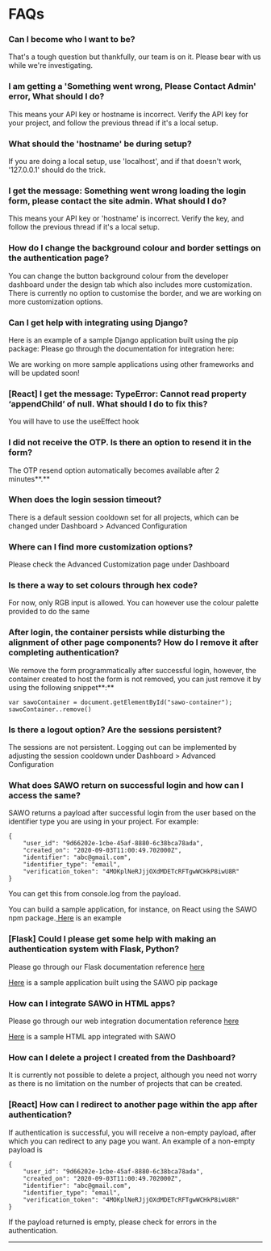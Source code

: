 # FAQs

### Can I become who I want to be?  

That's a tough question but thankfully, our team is on it. Please bear with us while we're investigating.

### **I am getting a 'Something went wrong, Please Contact Admin' error, What should I do?**

This means your API key or hostname is incorrect. Verify the API key for your project, and follow the previous thread if it's a local setup.

### **What should the 'hostname' be during setup?** 

If you are doing a local setup, use 'localhost', and if that doesn't work, '127.0.0.1' should do the trick.

### **I get the message: Something went wrong loading the login form, please contact the site admin. What should I do?**

This means your API key or 'hostname' is incorrect. Verify the key, and follow the previous thread if it's a local setup.

### **How do I change the background colour and border settings on the authentication page?**

You can change the button background colour from the developer dashboard under the design tab which also includes more customization. There is currently no option to customise the border, and we are working on more customization options.

### **Can I get help with integrating using Django?**

Here is an example of a sample Django application built using the pip package: Please go through the documentation for integration here:

We are working on more sample applications using other frameworks and will be updated soon!

### **\[React\] I get the message: TypeError: Cannot read property ‘appendChild’ of null. What should I do to fix this?**

You will have to use the useEffect hook 

### **I did not receive the OTP. Is there an option to resend it in the form?**

The OTP resend option automatically becomes available after 2 minutes**.**

### **When does the login session timeout?**

There is a default session cooldown set for all projects, which can be changed under Dashboard &gt; Advanced Configuration

### **Where can I find more customization options?**

Please check the Advanced Customization page under Dashboard

### **Is there a way to set colours through hex code?**

For now, only RGB input is allowed. You can however use the colour palette provided to do the same

### **After login, the container persists while disturbing the alignment of other page components? How do I remove it after completing authentication?**

We remove the form programmatically after successful login, however, the container created to host the form is not removed, you can just remove it by using the following snippet**:**

```text
var sawoContainer = document.getElementById("sawo-container");
sawoContainer..remove()
```

### **Is there a logout option? Are the sessions persistent?**

The sessions are not persistent. Logging out can be implemented by adjusting the session cooldown under Dashboard &gt; Advanced Configuration

### **What does SAWO return on successful login and how can I access the same?**

SAWO returns a payload after successful login from the user based on the identifier type you are using in your project. For example:

```text
{
    "user_id": "9d66202e-1cbe-45af-8880-6c38bca78ada",
    "created_on": "2020-09-03T11:00:49.702000Z",
    "identifier": "abc@gmail.com",
    "identifier_type": "email",
    "verification_token": "4MOKplNeRJjjOXdMDETcRFTgwWCHkP8iwU8R"
}

```

You can get this from console.log from the payload.

You can build a sample application, for instance, on React using the SAWO npm package.[ Here](https://sawo-react-sample-app.netlify.app/) is an example

### **\[Flask\] Could I please get some help with making an authentication system with Flask, Python?**

Please go through our Flask documentation reference [here](https://docs.sawolabs.com/sawo/frameworks/flask)

[Here](https://github.com/sawolabs/sawo-python-examples/tree/master/flask) is a sample application built using the SAWO pip package

### **How can I integrate SAWO in HTML apps?**

Please go through our web integration documentation reference [here](https://docs.sawolabs.com/sawo/web-sdk-integration)

[Here](https://github.com/sawolabs/html-example) is a sample HTML app integrated with SAWO

### **How can I delete a project I created from the Dashboard?**

It is currently not possible to delete a project, although you need not worry as there is no limitation on the number of projects that can be created.

### **\[React\] How can I redirect to another page within the app after authentication?**

If authentication is successful, you will receive a non-empty payload, after which you can redirect to any page you want. An example of a non-empty payload is

```text
{
    "user_id": "9d66202e-1cbe-45af-8880-6c38bca78ada",
    "created_on": "2020-09-03T11:00:49.702000Z",
    "identifier": "abc@gmail.com",
    "identifier_type": "email",
    "verification_token": "4MOKplNeRJjjOXdMDETcRFTgwWCHkP8iwU8R"
}

```

If the payload returned is empty, please check for errors in the authentication.  
  
  
****  


  
  
  


###  

###  



